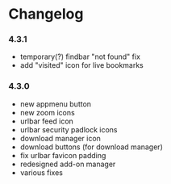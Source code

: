 # Changelog

### 4.3.1
- temporary(?) findbar "not found" fix
- add "visited" icon for live bookmarks

### 4.3.0
- new appmenu button
- new zoom icons
- urlbar feed icon
- urlbar security padlock icons
- download manager icon
- download buttons (for download manager)
- fix urlbar favicon padding
- redesigned add-on manager
- various fixes